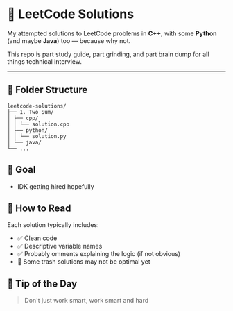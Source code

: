 # 🧠 LeetCode Solutions

My attempted solutions to LeetCode problems in **C++**, with some **Python** (and maybe **Java**) too — because why not.

This repo is part study guide, part grinding, and part brain dump for all things technical interview.

---

## 📂 Folder Structure

```
leetcode-solutions/
├── 1. Two Sum/
│ ├── cpp/
│ │ └── solution.cpp
│ ├── python/
│ │ └── solution.py
│ └── java/
└── ...
```

## 🚀 Goal
- IDK getting hired hopefully


## 📖 How to Read

Each solution typically includes:
- ✅ Clean code  
- ✅ Descriptive variable names  
- ✅ Probably omments explaining the logic (if not obvious)
- 🚧 Some trash solutions may not be optimal yet

## 🧠 Tip of the Day

> Don't just work smart, work smart and hard
